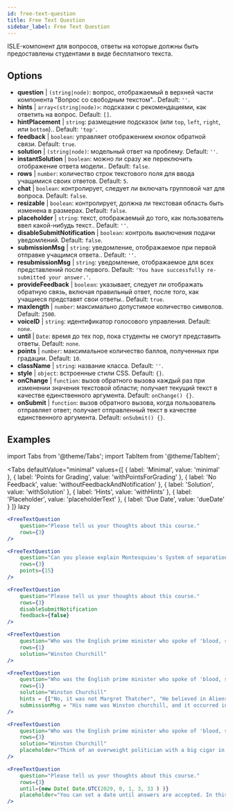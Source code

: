 ```yaml
---
id: free-text-question 
title: Free Text Question
sidebar_label: Free Text Question
---
```


ISLE-компонент для вопросов, ответы на которые должны быть предоставлены студентами в виде бесплатного текста.

## Options

* __question__ | `(string|node)`: вопрос, отображаемый в верхней части компонента "Вопрос со свободным текстом".. Default: `''`.
* __hints__ | `array<(string|node)>`: подсказки с рекомендациями, как ответить на вопрос. Default: `[]`.
* __hintPlacement__ | `string`: размещение подсказок (или `top`, `left`, `right`, или `bottom`).. Default: `'top'`.
* __feedback__ | `boolean`: управляет отображением кнопок обратной связи. Default: `true`.
* __solution__ | `(string|node)`: модельный ответ на проблему. Default: `''`.
* __instantSolution__ | `boolean`: можно ли сразу же переключить отображение ответа модели.. Default: `false`.
* __rows__ | `number`: количество строк текстового поля для ввода учащимися своих ответов. Default: `5`.
* __chat__ | `boolean`: контролирует, следует ли включать групповой чат для вопроса. Default: `false`.
* __resizable__ | `boolean`: контролирует, должна ли текстовая область быть изменена в размерах. Default: `false`.
* __placeholder__ | `string`: текст, отображаемый до того, как пользователь ввел какой-нибудь текст.. Default: `''`.
* __disableSubmitNotification__ | `boolean`: контроль выключения подачи уведомлений. Default: `false`.
* __submissionMsg__ | `string`: уведомление, отображаемое при первой отправке учащимся ответа.. Default: `''`.
* __resubmissionMsg__ | `string`: уведомление, отображаемое для всех представлений после первого. Default: `'You have successfully re-submitted your answer.'`.
* __provideFeedback__ | `boolean`: указывает, следует ли отображать обратную связь, включая правильный ответ, после того, как учащиеся представят свои ответы.. Default: `true`.
* __maxlength__ | `number`: максимально допустимое количество символов. Default: `2500`.
* __voiceID__ | `string`: идентификатор голосового управления. Default: `none`.
* __until__ | `Date`: время до тех пор, пока студенты не смогут представить ответы. Default: `none`.
* __points__ | `number`: максимальное количество баллов, полученных при градации. Default: `10`.
* __className__ | `string`: название класса. Default: `''`.
* __style__ | `object`: встроенные стили CSS. Default: `{}`.
* __onChange__ | `function`: вызов обратного вызова каждый раз при изменении значения текстовой области; получает текущий текст в качестве единственного аргумента. Default: `onChange() {}`.
* __onSubmit__ | `function`: вызов обратного вызова, когда пользователь отправляет ответ; получает отправленный текст в качестве единственного аргумента. Default: `onSubmit() {}`.


## Examples

import Tabs from '@theme/Tabs';
import TabItem from '@theme/TabItem';

<Tabs
    defaultValue="minimal"
    values={[
        { label: 'Minimal', value: 'minimal' },
        { label: 'Points for Grading', value: 'withPointsForGrading' },
        { label: 'No Feedback', value: 'withoutFeedbackAndNotification' },
        { label: 'Solution', value: 'withSolution' },
        { label: 'Hints', value: 'withHints' },
        { label: 'Placeholder', value: 'placeholderText' },
        { label: 'Due Date', value: 'dueDate' }
    ]}
    lazy
>

<TabItem value="minimal" >

```jsx live
<FreeTextQuestion 
    question="Please tell us your thoughts about this course." 
    rows={3} 
/>
```
</TabItem>

<TabItem value="withPointsForGrading" >

```jsx live
<FreeTextQuestion 
    question="Can you please explain Montesquieu's System of separation of powers?" 
    rows={3} 
    points={15}
/>
```

</TabItem>

<TabItem value="withoutFeedbackAndNotification" >

```jsx live
<FreeTextQuestion 
    question="Please tell us your thoughts about this course." 
    rows={3}
    disableSubmitNotification 
    feedback={false}
/>
```

</TabItem>

<TabItem value="withSolution" > 

```jsx live
<FreeTextQuestion 
    question="Who was the English prime minister who spoke of 'blood, sweat and tears'?" 
    rows={1} 
    solution="Winston Churchill" 
/>
```

</TabItem>

<TabItem value="withHints" >

```jsx live
<FreeTextQuestion 
    question="Who was the English prime minister who spoke of 'blood, sweat and tears'?" 
    rows={1} 
    solution="Winston Churchill" 
    hints = {["No, it was not Margret Thatcher", "He believed in Aliens by the way", "His first name was Winston - like the guy in 1984"]}
    submissionMsg = "His name was Winston churchill, and it occurred in a speech given by him to the House of Commons of the Parliament of the United Kingdom on 13 May 1940. The speech is sometimes known by that name"
/>
```

</TabItem>

<TabItem value="placeholderText" >

```jsx live
<FreeTextQuestion 
    question="Who was the English prime minister who spoke of 'blood, sweat and tears'?" 
    rows={3} 
    solution="Winston Churchill" 
    placeholder="Think of an overweight politician with a big cigar in his mouth."
/>
```

</TabItem>

<TabItem value="dueDate" >

```jsx live
<FreeTextQuestion 
    question="Please tell us your thoughts about this course." 
    rows={3} 
    until={new Date( Date.UTC(2029, 0, 1, 3, 33 ) )}
    placeholder="You can set a date until answers are accepted. In this case it is 2020, 1st of January, 3:30 am UTC time."
/>
```

</TabItem>

</Tabs>
